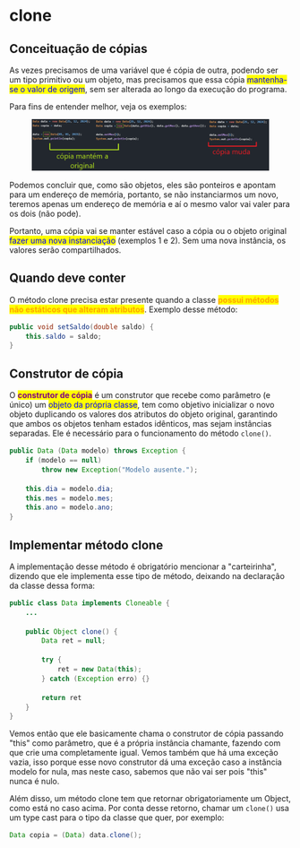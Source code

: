 # clone

## Conceituação de cópias

As vezes precisamos de uma variável que é cópia de outra, podendo ser um tipo primitivo ou um objeto, mas precisamos que essa cópia <mark style="color:blue;">mantenha-se o valor de origem</mark>, sem ser alterada ao longo da execução do programa.

Para fins de entender melhor, veja os exemplos:

<figure><img src="../../../.gitbook/assets/conceituação de cópias de instâncias.png" alt=""><figcaption></figcaption></figure>

Podemos concluir que, como são objetos, eles são ponteiros e apontam para um endereço de memória, portanto, se não instanciarmos um novo, teremos apenas um endereço de memória e aí o mesmo valor vai valer para os dois (não pode).

Portanto, uma cópia vai se manter estável caso a cópia ou o objeto original <mark style="color:blue;">fazer uma nova instanciação</mark> (exemplos 1 e 2). Sem uma nova instância, os valores serão compartilhados.&#x20;

## Quando deve conter

O método clone precisa estar presente quando a classe <mark style="color:orange;">**possui métodos não estáticos que alteram atributos**</mark>. Exemplo desse método:

```java
public void setSaldo(double saldo) {
    this.saldo = saldo;
}
```

## Construtor de cópia

O <mark style="color:purple;">**construtor de cópia**</mark> é um construtor que recebe como parâmetro (e único) um <mark style="color:blue;">objeto da própria classe</mark>, tem como objetivo inicializar o novo objeto duplicando os valores dos atributos do objeto original, garantindo que ambos os objetos tenham estados idênticos, mas sejam instâncias separadas. Ele é necessário para o funcionamento do método `clone()`.

```java
public Data (Data modelo) throws Exception {
    if (modelo == null)
        throw new Exception("Modelo ausente.");
    
    this.dia = modelo.dia;
    this.mes = modelo.mes;
    this.ano = modelo.ano;
}
```

## Implementar método clone

A implementação desse método é obrigatório mencionar a "carteirinha", dizendo que ele implementa esse tipo de método, deixando na declaração da classe dessa forma:

```java
public class Data implements Cloneable {
    ...
    
    public Object clone() {
        Data ret = null;
        
        try {
            ret = new Data(this);
        } catch (Exception erro) {}
        
        return ret
    }
}
```

Vemos então que ele basicamente chama o construtor de cópia passando "this" como parâmetro, que é a própria instância chamante, fazendo com que crie uma completamente igual. Vemos também que há uma exceção vazia, isso porque esse novo construtor dá uma exceção caso a instância modelo for nula, mas neste caso, sabemos que não vai ser pois "this" nunca é nulo.

Além disso, um método clone tem que retornar obrigatoriamente um Object, como está no caso acima. Por conta desse retorno, chamar um `clone()` usa um type cast para o tipo da classe que quer, por exemplo:

```java
Data copia = (Data) data.clone();
```
